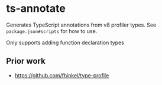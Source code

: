 # ts-annotate

Generates TypeScript annotations from v8 profiler types. See `package.json#scripts` for how to use.

Only supports adding function declaration types

## Prior work

- https://github.com/fhinkel/type-profile
